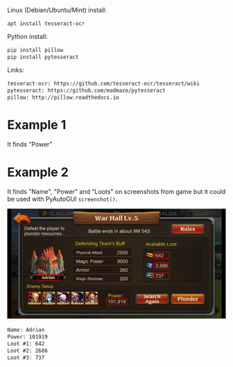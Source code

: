 
Linux (Debian/Ubuntu/Mint) install:

    apt install tesseract-ocr

Python install:

    pip install pillow
    pip install pytesseract

Links:

    tesseract-ocr: https://github.com/tesseract-ocr/tesseract/wiki
    pytesseract: https://github.com/madmaze/pytesseract
    pillow: http://pillow.readthedocs.io


# Example 1

It finds "Power"

# Example 2

It finds "Name", "Power" and "Loots" on screenshots from game but it could be used with PyAutoGUI `screenshot()`.

![#1](images/example-2.png?raw=true)

    Name: Adrian
    Power: 101919
    Loot #1: 642
    Loot #2: 2686
    Loot #3: 737
